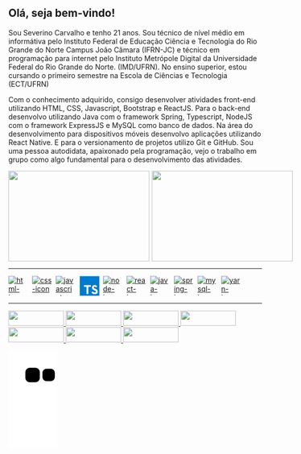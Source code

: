 ## Olá, seja bem-vindo!

Sou Severino Carvalho e tenho 21 anos. Sou técnico de nível médio em informátiva pelo Instituto Federal de Educação Ciência e Tecnologia do Rio Grande do Norte Campus João Câmara (IFRN-JC) e técnico em programação para internet pelo Instituto Metrópole Digital da Universidade Federal do Rio Grande do Norte. (IMD/UFRN). No ensino superior, estou cursando o primeiro semestre na Escola de Ciências e Tecnologia (ECT/UFRN)

Com o conhecimento adquirido, consigo desenvolver atividades front-end utilizando HTML, CSS, Javascript, Bootstrap e ReactJS. Para o back-end desenvolvo utilizando Java com o framework Spring, Typescript, NodeJS com o framework ExpressJS e MySQL como banco de dados. Na área do desenvolvimento para dispositivos móveis desenvolvo aplicações utilizando React Native. E para o versionamento de projetos utilizo Git e GitHub. Sou uma pessoa autodidata, apaixonado pela programação, vejo o trabalho em grupo como algo fundamental para o desenvolvimento das atividades.

<div>
  <a href="https://github.com/severino-carvalho">
  <div style="display:flex; gap:5px;">
    <img 
    height="180em"
    width="280em" 
    src="https://github-readme-stats.vercel.app/api?username=severino-carvalho&show_icons=true&theme=dark&include_all_commits=true&count_private=true&hide_border=true" />
    <img
    height="180em" 
    width="280em" 
    src="https://github-readme-stats.vercel.app/api/top-langs/?username=severino-carvalho&layout=compact&langs_count=7&theme=dark&show_icons=true&hide_border=true"/>
  </div>
</div>

-----

<div style="display: flex; gap: 7px;">
  <img align="center" alt="html-icon" height="40" width="40" src="https://cdn.jsdelivr.net/gh/devicons/devicon/icons/html5/html5-original-wordmark.svg" />
  <img align="center" alt="css-icon" height="40" width="40" src="https://cdn.jsdelivr.net/gh/devicons/devicon/icons/css3/css3-original-wordmark.svg" />
  <img align="center" alt="javascript-icon" height="40" width="40" src="https://cdn.jsdelivr.net/gh/devicons/devicon/icons/javascript/javascript-original.svg" />
  <img align="center" alt="Icon-Ts" height="40" width="40" src="https://raw.githubusercontent.com/devicons/devicon/master/icons/typescript/typescript-plain.svg" />
  <img align="center" alt="node-icon" height="40" width="40" src="https://cdn.jsdelivr.net/gh/devicons/devicon/icons/nodejs/nodejs-original.svg" />
  <img align="center" alt="react-icon" height="40" width="40" src="https://cdn.jsdelivr.net/gh/devicons/devicon/icons/react/react-original-wordmark.svg" />
  <img align="center" alt="java-icon" height="40" width="40" src="https://cdn.jsdelivr.net/gh/devicons/devicon/icons/java/java-original-wordmark.svg" />
  <img align="center" alt="spring-icon" height="40" width="40" src="https://cdn.jsdelivr.net/gh/devicons/devicon/icons/spring/spring-original-wordmark.svg" /> 
  <img align="center" alt="mysql-icon" height="40" width="40" src="https://cdn.jsdelivr.net/gh/devicons/devicon/icons/mysql/mysql-original-wordmark.svg" />
  <img align="center" alt="yarn-icon" height="40" width="40" src="https://cdn.jsdelivr.net/gh/devicons/devicon/icons/yarn/yarn-original-wordmark.svg" />
  </div>

<div> 

---

<div>
  <!--  Discord -->
  <a 
  href="https://discord.gg/9WpdURtWKE" 
  target="_blank">
    <img
    style="width: 110px; height: 30px;" 
    src="https://img.shields.io/badge/Discord-7289DA?style=for-the-badge&logo=discord&logoColor=white" 
    target="_blank" />
  </a>
  <!--  GitHub  -->
  <a 
  href="http://github.com/severino-carvalho"
  target="_blank">
    <img 
    style="width: 110px; height: 30px;"
    src="https://img.shields.io/badge/GitHub-100000?style=for-the-badge&logo=github&logoColor=white" target="_blank">
  </a>
  <!--  Gmail  -->
  <a href="mailto:severinocarvalho14@gmail.com">
    <img 
    style="width: 110px; height: 30px;"
    src="https://camo.githubusercontent.com/571384769c09e0c66b45e39b5be70f68f552db3e2b2311bc2064f0d4a9f5983b/68747470733a2f2f696d672e736869656c64732e696f2f62616467652f476d61696c2d4431343833363f7374796c653d666f722d7468652d6261646765266c6f676f3d676d61696c266c6f676f436f6c6f723d7768697465" 
    data-canonical-src="https://img.shields.io/badge/Gmail-D14836?style=for-the-badge&logo=gmail&logoColor=white" />
  </a>
  <!--  Instagram  -->
  <a 
  href="https://www.instagram.com/dev_severino/" 
  target="_blank">
    <img 
    style="width: 110px; height: 30px;"
    src="https://img.shields.io/badge/-Instagram-%23E4405F?style=for-the-badge&logo=instagram&logoColor=white" target="_blank" />
  </a>
  <!--  LinkedIn  -->
  <a 
  href="https://www.linkedin.com/in/dev-severino-carvalho/"
  target="_blank">
    <img 
    style="width: 110px; height: 30px;"
    src="https://img.shields.io/badge/-LinkedIn-%230077B5?style=for-the-badge&logo=linkedin&logoColor=white" target="_blank">
  </a> 
  <!--  Twitter  -->
  <a 
  href="https://twitter.com/dev_severino" 
  target="_blank">
    <img 
    style="width: 110px; height: 30px;"
    src="https://img.shields.io/badge/Twitter-1DA1F2?style=for-the-badge&logo=twitter&logoColor=white" 
    target="_blank">
  </a>
  <!--  WhatsApp  -->
  <a 
  href="https://wa.me/5584994650540"
  target="_blank">
    <img 
    style="width: 110px; height: 30px;"
    src="https://img.shields.io/badge/WhatsApp-25D366?style=for-the-badge&logo=whatsapp&logoColor=white" target="_blank">
  </a>

</div>

  ![Snake animation](https://github.com/severino-carvalho/severino-carvalho/blob/output/github-contribution-grid-snake.svg)
 
</div>

